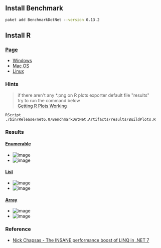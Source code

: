 ## Install Benchmark
```cmd
paket add BenchmarkDotNet --version 0.13.2
```

## Install R
### [Page](https://cran.csie.ntu.edu.tw/)
 - [Windows](https://cran.csie.ntu.edu.tw/)
 - [Mac OS](https://cran.csie.ntu.edu.tw/bin/macosx/)
 - [Linux](https://cran.csie.ntu.edu.tw/)
 
### Hints
> if there aren't any *.png on R plots exporter default file "results"  
> try to run the command below  
> [Getting R Plots Working](https://github.com/dotnet/BenchmarkDotNet/issues/567)

```RScript ./bin/Release/net6.0/BenchmarkDotNet.Artifacts/results/BuildPlots.R```

### Results
#### [Enumerable](https://github.com/frank90086/net.7.performance/tree/main/src/BenchmarkLogs/Enumerable)
 - ![image](https://github.com/frank90086/net.7.performance/blob/main/src/RPlots/net._7.performance.enumerable.barplot.png?raw=true)
 - ![image](https://github.com/frank90086/net.7.performance/blob/main/src/RPlots/net._7.performance.%20enumerable.boxplot.png?raw=true)
 
#### [List](https://github.com/frank90086/net.7.performance/tree/main/src/BenchmarkLogs/List)
 - ![image](https://github.com/frank90086/net.7.performance/blob/main/src/RPlots/net._7.performance.list.barplot.png?raw=true)
 - ![image](https://github.com/frank90086/net.7.performance/blob/main/src/RPlots/net._7.performance.list.boxplot.png?raw=true)
 
#### [Array](https://github.com/frank90086/net.7.performance/tree/main/src/BenchmarkLogs/Array)
 - ![image](https://github.com/frank90086/net.7.performance/blob/main/src/RPlots/net._7.performance.array.barplot.png?raw=true)
 - ![image](https://github.com/frank90086/net.7.performance/blob/main/src/RPlots/net._7.performance.array.boxplot.png?raw=true)

### Reference
 - [Nick Chapsas - The INSANE performance boost of LINQ in .NET 7](https://www.youtube.com/watch?v=zCKwlgtVLnQ&t=212s)
